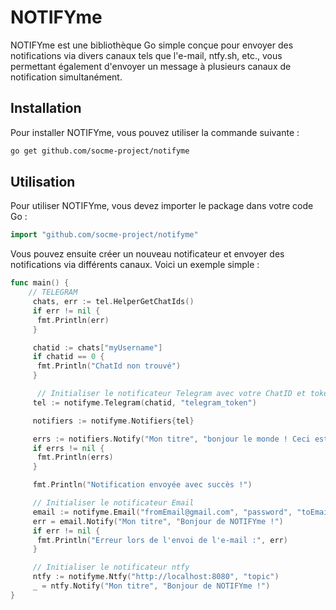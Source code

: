 # NOTIFYme

NOTIFYme est une bibliothèque Go simple conçue pour envoyer des notifications
via divers canaux tels que l'e-mail, ntfy.sh, etc., vous permettant également
d'envoyer un message à plusieurs canaux de notification simultanément.

## Installation

Pour installer NOTIFYme, vous pouvez utiliser la commande suivante :

```bash
go get github.com/socme-project/notifyme
```

## Utilisation

Pour utiliser NOTIFYme, vous devez importer le package dans votre code Go :

```go
import "github.com/socme-project/notifyme"
```

Vous pouvez ensuite créer un nouveau notificateur et envoyer des notifications
via différents canaux. Voici un exemple simple :

```go
func main() {
    // TELEGRAM
     chats, err := tel.HelperGetChatIds()
     if err != nil {
      fmt.Println(err)
     }

     chatid := chats["myUsername"]
     if chatid == 0 {
      fmt.Println("ChatId non trouvé")
     }

      // Initialiser le notificateur Telegram avec votre ChatID et token
     tel := notifyme.Telegram(chatid, "telegram_token")

     notifiers := notifyme.Notifiers{tel}

     errs := notifiers.Notify("Mon titre", "bonjour le monde ! Ceci est mon message de notification")
     if errs != nil {
      fmt.Println(errs)
     }

     fmt.Println("Notification envoyée avec succès !")

     // Initialiser le notificateur Email
     email := notifyme.Email("fromEmail@gmail.com", "password", "toEmail@gmail.com", "smtp.gmail.com", "587")
     err = email.Notify("Mon titre", "Bonjour de NOTIFYme !")
     if err != nil {
      fmt.Println("Erreur lors de l'envoi de l'e-mail :", err)
     }

     // Initialiser le notificateur ntfy
     ntfy := notifyme.Ntfy("http://localhost:8080", "topic")
     _ = ntfy.Notify("Mon titre", "Bonjour de NOTIFYme !")
}
```
